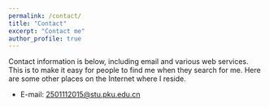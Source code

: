 ```yaml
---
permalink: /contact/
title: "Contact"
excerpt: "Contact me"
author_profile: true
---
```

Contact information is below, including email and various web services.  This is to make it easy for people to find me when they search for me.  Here are some other places on the Internet where I reside.

* E-mail: 2501112015@stu.pku.edu.cn
